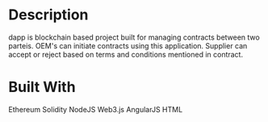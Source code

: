 # Description
dapp is blockchain based project built for managing contracts between two parteis. OEM's can initiate contracts using this application. Supplier can accept or reject based on terms and conditions mentioned in contract.

# Built With
Ethereum
Solidity
NodeJS
Web3.js
AngularJS
HTML

